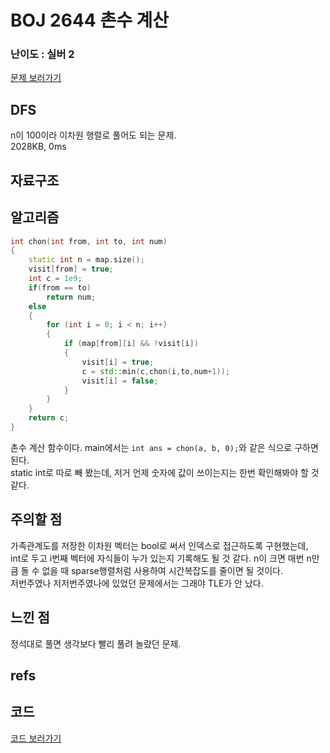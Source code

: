 
# BOJ 2644 촌수 계산
 
### 난이도 : 실버 2
[문제 보러가기](https://www.acmicpc.net/problem/2644)
  
## DFS
n이 100이라 이차원 행렬로 풀어도 되는 문제.  
2028KB, 0ms

## 자료구조

## 알고리즘

```c++
int chon(int from, int to, int num) 
{
	static int n = map.size();
	visit[from] = true;
	int c = 1e9;
	if(from == to)
		return num;
	else
	{
		for (int i = 0; i < n; i++) 
		{
			if (map[from][i] && !visit[i])
			{
				visit[i] = true;
				c = std::min(c,chon(i,to,num+1));
				visit[i] = false;
			}
		}
	}
	return c;
}
```
촌수 계산 함수이다. main에서는 ```int ans = chon(a, b, 0);```와 같은 식으로 구하면 된다.  
static int로 따로 빼 봤는데, 저거 언제 숫자에 값이 쓰이는지는 한번 확인해봐야 할 것 같다.  


## 주의할 점
가족관계도를 저장한 이차원 벡터는 bool로 써서 인덱스로 접근하도록 구현했는데,  
int로 두고 i번째 벡터에 자식들이 누가 있는지 기록해도 될 것 같다.
n이 크면 매번 n만큼 돌 수 없을 때 sparse행렬처럼 사용하여 시간복잡도를 줄이면 될 것이다.  
저번주였나 저저번주였나에 있었던 문제에서는 그래야 TLE가 안 났다.

## 느낀 점
정석대로 풀면 생각보다 빨리 풀려 놀랐던 문제.

## refs


## 코드
[코드 보러가기](./boj2644.cpp)